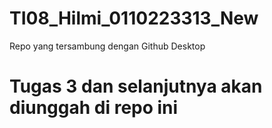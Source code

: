 # TI08_Hilmi_0110223313_New
 Repo yang tersambung dengan Github Desktop
# Tugas 3 dan selanjutnya akan diunggah di repo ini

